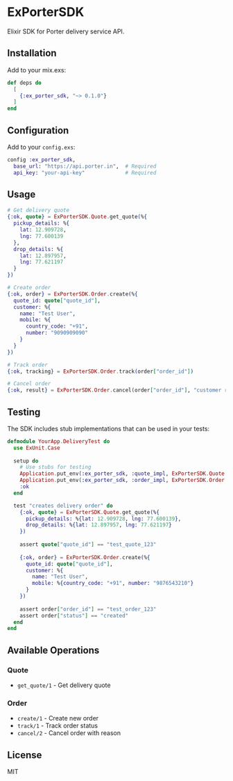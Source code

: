 # ExPorterSDK

Elixir SDK for Porter delivery service API.

## Installation

Add to your mix.exs:

```elixir
def deps do
  [
    {:ex_porter_sdk, "~> 0.1.0"}
  ]
end
```

## Configuration

Add to your `config.exs`:

```elixir
config :ex_porter_sdk,
  base_url: "https://api.porter.in",  # Required
  api_key: "your-api-key"             # Required
```

## Usage

```elixir
# Get delivery quote
{:ok, quote} = ExPorterSDK.Quote.get_quote(%{
  pickup_details: %{
    lat: 12.909728,
    lng: 77.600139
  },
  drop_details: %{
    lat: 12.897957,
    lng: 77.621197
  }
})

# Create order
{:ok, order} = ExPorterSDK.Order.create(%{
  quote_id: quote["quote_id"],
  customer: %{
    name: "Test User",
    mobile: %{
      country_code: "+91",
      number: "9090909090"
    }
  }
})

# Track order
{:ok, tracking} = ExPorterSDK.Order.track(order["order_id"])

# Cancel order
{:ok, result} = ExPorterSDK.Order.cancel(order["order_id"], "customer request")
```

## Testing

The SDK includes stub implementations that can be used in your tests:

```elixir
defmodule YourApp.DeliveryTest do
  use ExUnit.Case
  
  setup do
    # Use stubs for testing
    Application.put_env(:ex_porter_sdk, :quote_impl, ExPorterSDK.Quote.Stub)
    Application.put_env(:ex_porter_sdk, :order_impl, ExPorterSDK.Order.Stub)
    :ok
  end

  test "creates delivery order" do
    {:ok, quote} = ExPorterSDK.Quote.get_quote(%{
      pickup_details: %{lat: 12.909728, lng: 77.600139},
      drop_details: %{lat: 12.897957, lng: 77.621197}
    })
    
    assert quote["quote_id"] == "test_quote_123"
    
    {:ok, order} = ExPorterSDK.Order.create(%{
      quote_id: quote["quote_id"],
      customer: %{
        name: "Test User",
        mobile: %{country_code: "+91", number: "9876543210"}
      }
    })
    
    assert order["order_id"] == "test_order_123"
    assert order["status"] == "created"
  end
end
```

## Available Operations

### Quote
- `get_quote/1` - Get delivery quote

### Order
- `create/1` - Create new order
- `track/1` - Track order status
- `cancel/2` - Cancel order with reason

## License

MIT

